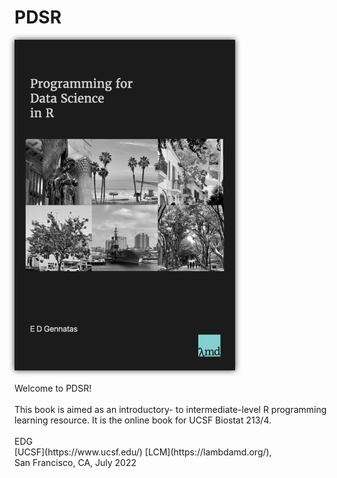 # PDSR

<img src="./src/PDSR_cover.jpg" alt="ProgDatSciR" style="width:70%;filter: drop-shadow(0 0 .3rem #333);"/>
<br/><br/>
Welcome to PDSR!
<br><br>
This book is aimed as an introductory- to intermediate-level R programming learning resource.  
It is the online book for UCSF Biostat 213/4.
<br><br>
EDG
<br>
[UCSF](https://www.ucsf.edu/) [LCM](https://lambdamd.org/),
<br>
San Francisco, CA, July 2022
